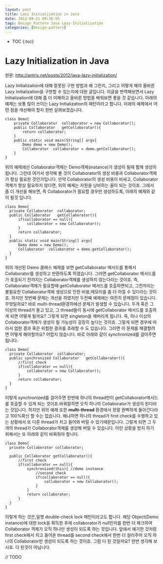 ```yaml
---
layout: post
title: Lazy Initialization in Java
date: 2012-09-21 09:36:55
tags: Design Pattern Java Lazy-Initialization
categories: [Design-pattern]
---
```

* TOC
{:toc}

# Lazy Initialization in Java
원문: http://antrix.net/posts/2012/java-lazy-initialization/

Lazy Initialization에 대해 잘못된 구현 방법과 왜 그런지, 그리고 어떻게 해야 올바른 Lazy Initialization을 구현할 수 있는지에 대한 글입니다. 이글을 번역해보면서 Lazy Initialization에 대해 좀 더 이해하고 올바른 방법을 배워보면 좋을 것 같습니다.
아래의 예제는 보통 많이 쓰이는 Lazy Initialization의 패턴이라고 합니다. 아래의 예제에서 어떤 점을 개선해야 할지 한번 살펴보겠습니다.

```
class Demo{
    private Collaborator  collaborator = new Collaborator();
    public Collaborator   getCollaborator(){
        return collaborator;
    }
    public static void main(String[] args{
        Demo demo = new Demo();
        Collaborator  collaborator = demo.getCollaborator();
    }
}

```

위의 예제에선 Collaborator객체는 Demo객체(instance)가 생성이 될때 함께 생성이 됩니다. 그런데 여기서 생각해 볼 것이 Collaborator의 생성 비용과 Collaborator객체가 항상 필요한 것인가입니다. 만약 Collaborator의 생성 비용이 비싸고, Collaborator객체가 항상 필요하지 않다면, 위의 예제는 자원을 낭비하는 꼴이 되는 것이죠.
그래서 좀 더 개선을 해보면, 즉 Collaborator가 필요할 경우만 생성하도록, 아래의 예제와 같이 될것 입니다.

```
class Demo{
  private Collaborator  collaborator;
  public Collaborator   getCollaborator(){
      if(collaborator == null){
          collaborator = new Collaborator();
      }
      return collaborator;
  }
  public static void main(String[] args{
      Demo demo = new Demo();
      Collaborator  collaborator = demo.getCollaborator();
  }
}

```

위의 개선된 Demo 클래스 예제를 보면 getCollaborator 메서드를 통해서 Collaborator를 생성하고 반환하도록 하였습니다. 그러면 getCollaborator 메서드를가 호출되기 전까지는 Collaborator객체를 생성하지 않는다라는 것이죠. 즉, Collaborator객체가 필요할때 getCollaborator 메서드를 호출하면되고, 그전까지는 불필요한 Collaborator객체 생성으로 인한 비용,메모리를 좀 더 아낄 수 있다라는 것이죠.
하지만 첫번째 문제는 개선을 하였지만 두전째 예제에는 여전히 문제점이 있습니다. 무엇일까요?
바로 multi-thread환경하에선 문제가 발생할 수 있습니다. 두개 혹은 그 이상의 thread가 돌고 있고, 그 thread들이 동시에 getCollaborator 메서드를 호출하게 되면 어떻게 될까요? 그렇게 되면 singleton을 깨버리게 됩니다. 즉, 하나 이상의 Collaborator객체가 생성이 될 가능성이 굉장히 높다는 것이죠. 그렇게 되면 경우에 따라서 엄한 결과 혹은 위험한 결과를 초래할 수 도 있습니다.
그러면 이 문제를 해결할려면 어떻게 해야할까요? 어렵지 않습니다. 바로 아래와 같이 synchronized를 걸어주면 됩니다.

```
class Demo{
  private Collaborator  collaborator;
  public synchronized Collaborator   getCollaborator(){
      //first check
      if(collaborator == null){
          collaborator = new Collaborator();
      }
      return collaborator;
  }
}
```
이렇게 synchronized를 걸어주면 한번에 하나의 thread만이 getCollaborator메서드를 호출할 수 있게 되는 것이죠.바꿔말하면 오직 하나의 Collaborator가 생성이 된다라는 것입니다.
하지만 위의 예제 또한 **multi-thread** 환경에서 정말 완벽하게 돌아간다라고 100%확신 할 수는 없습니다. 왜냐하면 하나의 thread가 first check를 수행하고 있는 상황에서 또 다른 thread가 치고 들어와 버릴 수 있기때문입니다. 그렇게 되면 그 두개의 thread가 Collaborator객체를 생성해 버릴 수 있습니다.  이런 상황을 방지 하기 위해서는 또 아래와 같이 바꿔줘야 합니다.

```
class Demo{
  private Collaborator collaborator;

  public Collaborator getCollaborator(){
      //first check
      if(collaborator == null){
          synchronized(this){ //demo instance
              //second check
              if(collaborator == null){
                  collaborator = new Collaborator();
              }
          }
          return collaborator;
      }
  }
}
```

이렇게 하는 것은,일명 double-check lock 패턴이라고도 합니다. 해당 Object(Demo instance)에 대한 lock을 획득한 후에 collaborator가 null인지를 한번 더 체크하여 Collaborator 객체가 오직 하나만 생성이 되도록 하는 것입니다.
앞에서 얘기한 것처럼 first check에서 치고 들어온 thread를 second check에서 한번 더 걸러주어 오직 하나의 Collaborator만 생성이 되도록 하는 것이죠.
그럼 다 된 것일까요? 한번 생각해 보시죠.
다 된것이 아닙니다.

// TODO
